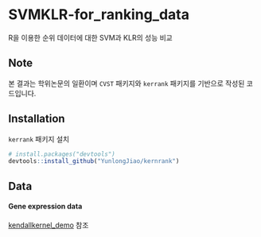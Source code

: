 # SVMKLR-for_ranking_data
R을 이용한 순위 데이터에 대한 SVM과 KLR의 성능 비교 

## Note
본 결과는 학위논문의 일환이며 `CVST` 패키지와 `kerrank` 패키지를 기반으로 작성된 코드입니다.

## Installation
`kerrank` 패키지 설치
```r
# install.packages("devtools")
devtools::install_github("YunlongJiao/kernrank")
```

## Data
#### Gene expression data
[kendallkernel_demo](https://github.com/YunlongJiao/kendallkernel_demo/tree/master/geneexpr/data) 참조
